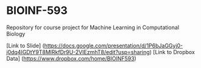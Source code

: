 # BIOINF-593
Repository for course project for Machine Learning in Computational Biology

[Link to Slide] (https://docs.google.com/presentation/d/1P6bJaGGyj0-j0dq4IGDtY9T8MlRkfDr9U-2VIEzmhT8/edit?usp=sharing)
[Link to Dropbox Data] (https://www.dropbox.com/home/BIOINF593)

